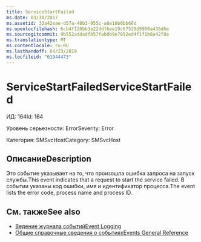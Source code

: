 ```yaml
---
title: ServiceStartFailed
ms.date: 03/30/2017
ms.assetid: 33a42eae-d57a-48b3-955c-a8e10b0bb66d
ms.openlocfilehash: 6cb4f120bb3e22ddf6ee19c67528d9900a436d6e
ms.sourcegitcommit: 9b552addadfb57fab0b9e7852ed4f1f1b8a42f8e
ms.translationtype: MT
ms.contentlocale: ru-RU
ms.lasthandoff: 04/23/2019
ms.locfileid: "61944473"
---
```

# <a name="servicestartfailed"></a><span data-ttu-id="fe781-102">ServiceStartFailed</span><span class="sxs-lookup"><span data-stu-id="fe781-102">ServiceStartFailed</span></span>
<span data-ttu-id="fe781-103">ИД: 164</span><span class="sxs-lookup"><span data-stu-id="fe781-103">Id: 164</span></span>  
  
 <span data-ttu-id="fe781-104">Уровень серьезности: Error</span><span class="sxs-lookup"><span data-stu-id="fe781-104">Severity: Error</span></span>  
  
 <span data-ttu-id="fe781-105">Категория: SMSvcHost</span><span class="sxs-lookup"><span data-stu-id="fe781-105">Category: SMSvcHost</span></span>  
  
## <a name="description"></a><span data-ttu-id="fe781-106">Описание</span><span class="sxs-lookup"><span data-stu-id="fe781-106">Description</span></span>  
 <span data-ttu-id="fe781-107">Это событие указывает на то, что произошла ошибка запроса на запуск службы.</span><span class="sxs-lookup"><span data-stu-id="fe781-107">This event indicates that a request to start the service failed.</span></span> <span data-ttu-id="fe781-108">В событии указаны код ошибки, имя и идентификатор процесса.</span><span class="sxs-lookup"><span data-stu-id="fe781-108">The event lists the error code, process name and process ID.</span></span>  
  
## <a name="see-also"></a><span data-ttu-id="fe781-109">См. также</span><span class="sxs-lookup"><span data-stu-id="fe781-109">See also</span></span>

- [<span data-ttu-id="fe781-110">Ведение журнала событий</span><span class="sxs-lookup"><span data-stu-id="fe781-110">Event Logging</span></span>](../../../../../docs/framework/wcf/diagnostics/event-logging/index.md)
- [<span data-ttu-id="fe781-111">Общие справочные сведения о событиях</span><span class="sxs-lookup"><span data-stu-id="fe781-111">Events General Reference</span></span>](../../../../../docs/framework/wcf/diagnostics/event-logging/events-general-reference.md)
